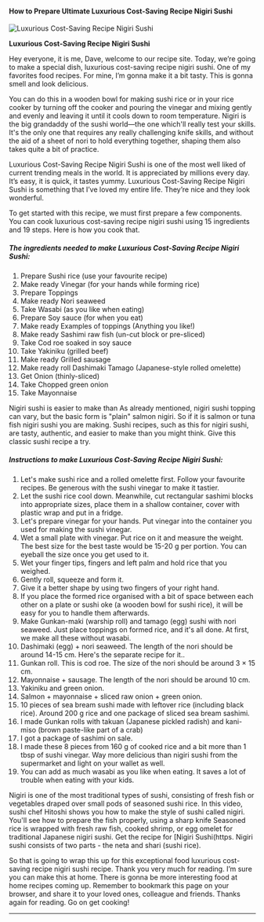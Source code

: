             

#### How to Prepare Ultimate Luxurious Cost-Saving Recipe Nigiri Sushi

![Luxurious Cost-Saving Recipe Nigiri Sushi](https://img-global.cpcdn.com/recipes/5418648989597696/751x532cq70/luxurious-cost-saving-recipe-nigiri-sushi-recipe-main-photo.jpg)

**Luxurious Cost-Saving Recipe Nigiri Sushi**

Hey everyone, it is me, Dave, welcome to our recipe site. Today, we’re going to make a special dish, luxurious cost-saving recipe nigiri sushi. One of my favorites food recipes. For mine, I’m gonna make it a bit tasty. This is gonna smell and look delicious.

You can do this in a wooden bowl for making sushi rice or in your rice cooker by turning off the cooker and pouring the vinegar and mixing gently and evenly and leaving it until it cools down to room temperature. Nigiri is the big grandaddy of the sushi world—the one which'll really test your skills. It's the only one that requires any really challenging knife skills, and without the aid of a sheet of nori to hold everything together, shaping them also takes quite a bit of practice.

Luxurious Cost-Saving Recipe Nigiri Sushi is one of the most well liked of current trending meals in the world. It is appreciated by millions every day. It’s easy, it is quick, it tastes yummy. Luxurious Cost-Saving Recipe Nigiri Sushi is something that I’ve loved my entire life. They’re nice and they look wonderful.

To get started with this recipe, we must first prepare a few components. You can cook luxurious cost-saving recipe nigiri sushi using 15 ingredients and 19 steps. Here is how you cook that.

##### The ingredients needed to make Luxurious Cost-Saving Recipe Nigiri Sushi:

1.  Prepare Sushi rice (use your favourite recipe)
2.  Make ready Vinegar (for your hands while forming rice)
3.  Prepare Toppings
4.  Make ready Nori seaweed
5.  Take Wasabi (as you like when eating)
6.  Prepare Soy sauce (for when you eat)
7.  Make ready Examples of toppings (Anything you like!)
8.  Make ready Sashimi raw fish (un-cut block or pre-sliced)
9.  Take Cod roe soaked in soy sauce
10.  Take Yakiniku (grilled beef)
11.  Make ready Grilled sausage
12.  Make ready roll Dashimaki Tamago (Japanese-style rolled omelette)
13.  Get Onion (thinly-sliced)
14.  Take Chopped green onion
15.  Take Mayonnaise

Nigiri sushi is easier to make than As already mentioned, nigiri sushi topping can vary, but the basic form is "plain" salmon nigiri. So if it is salmon or tuna fish nigiri sushi you are making. Sushi recipes, such as this for nigiri sushi, are tasty, authentic, and easier to make than you might think. Give this classic sushi recipe a try.

##### Instructions to make Luxurious Cost-Saving Recipe Nigiri Sushi:

1.  Let's make sushi rice and a rolled omelette first. Follow your favourite recipes. Be generous with the sushi vinegar to make it tastier.
2.  Let the sushi rice cool down. Meanwhile, cut rectangular sashimi blocks into appropriate sizes, place them in a shallow container, cover with plastic wrap and put in a fridge.
3.  Let's prepare vinegar for your hands. Put vinegar into the container you used for making the sushi vinegar.
4.  Wet a small plate with vinegar. Put rice on it and measure the weight. The best size for the best taste would be 15-20 g per portion. You can eyeball the size once you get used to it.
5.  Wet your finger tips, fingers and left palm and hold rice that you weighed.
6.  Gently roll, squeeze and form it.
7.  Give it a better shape by using two fingers of your right hand.
8.  If you place the formed rice organised with a bit of space between each other on a plate or sushi oke (a wooden bowl for sushi rice), it will be easy for you to handle them afterwards.
9.  Make Gunkan-maki (warship roll) and tamago (egg) sushi with nori seaweed. Just place toppings on formed rice, and it's all done. At first, we make all these without wasabi.
10.  Dashimaki (egg) + nori seaweed. The length of the nori should be around 14-15 cm. Here's the separate recipe for it..
11.  Gunkan roll. This is cod roe. The size of the nori should be around 3 × 15 cm.
12.  Mayonnaise + sausage. The length of the nori should be around 10 cm.
13.  Yakiniku and green onion.
14.  Salmon + mayonnaise + sliced raw onion + green onion.
15.  10 pieces of sea bream sushi made with leftover rice (including black rice). Around 200 g rice and one package of sliced sea bream sashimi.
16.  I made Gunkan rolls with takuan (Japanese pickled radish) and kani-miso (brown paste-like part of a crab)
17.  I got a package of sashimi on sale.
18.  I made these 8 pieces from 160 g of cooked rice and a bit more than 1 tbsp of sushi vinegar. Way more delicious than nigiri sushi from the supermarket and light on your wallet as well.
19.  You can add as much wasabi as you like when eating. It saves a lot of trouble when eating with your kids.

Nigiri is one of the most traditional types of sushi, consisting of fresh fish or vegetables draped over small pods of seasoned sushi rice. In this video, sushi chef Hitoshi shows you how to make the style of sushi called nigiri. You'll see how to prepare the fish properly, using a sharp knife Seasoned rice is wrapped with fresh raw fish, cooked shrimp, or egg omelet for traditional Japanese nigiri sushi. Get the recipe for \[Nigiri Sushi(https. Nigiri sushi consists of two parts - the neta and shari (sushi rice).

So that is going to wrap this up for this exceptional food luxurious cost-saving recipe nigiri sushi recipe. Thank you very much for reading. I’m sure you can make this at home. There is gonna be more interesting food at home recipes coming up. Remember to bookmark this page on your browser, and share it to your loved ones, colleague and friends. Thanks again for reading. Go on get cooking!

* * *